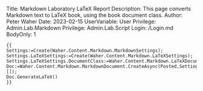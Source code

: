 Title: Markdown Laboratory LaTeX Report
Description: This page converts Markdown text to LaTeX book, using the book document class.
Author: Peter Waher
Date: 2023-02-15
UserVariable: User
Privilege: Admin.Lab.Markdown
Privilege: Admin.Lab.Script
Login: /Login.md
BodyOnly: 1

```
{{
Settings:=Create(Waher.Content.Markdown.MarkdownSettings);
Settings.LaTeXSettings:=Create(Waher.Content.Markdown.LaTeXSettings);
Settings.LaTeXSettings.DocumentClass:=Waher.Content.Markdown.LaTeXDocumentClass.Report;
Doc:=Waher.Content.Markdown.MarkdownDocument.CreateAsync(Posted,Settings,[]);
Doc.GenerateLaTeX()
}}
```